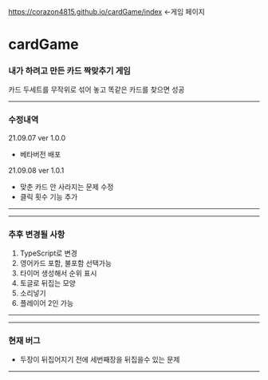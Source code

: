 https://corazon4815.github.io/cardGame/index <-게임 페이지

# cardGame

### 내가 하려고 만든 카드 짝맞추기 게임
카드 두세트를 무작위로 섞어 놓고 똑같은 카드를 찾으면 성공

---------------------------
### 수정내역

21.09.07 ver 1.0.0
- 베타버전 배포

21.09.08 ver 1.0.1
- 맞춘 카드 안 사라지는 문제 수정
- 클릭 횟수 기능 추가 
---------------------------

---------------------------
### 추후 변경될 사항
1. TypeScript로 변경
2. 영어카드 포함, 불포함 선택가능
3. 타이머 생성해서 순위 표시
4. 토글로 뒤집는 모양
5. 소리넣기
6. 플레이어 2인 가능 
---------------------------

---------------------------
### 현재 버그
- 두장이 뒤집어지기 전에 세번째장을 뒤집을수 있는 문제
---------------------------
